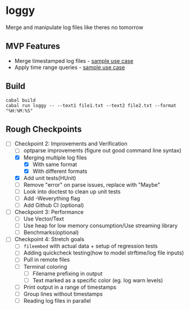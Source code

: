 # loggy

Merge and manipulate log files like theres no tomorrow

## MVP Features

- Merge timestamped log files - [sample use case](https://stackoverflow.com/questions/15866772/merging-multiple-log-files-by-date-including-multilines)
- Apply time range queries - [sample use case](https://stackoverflow.com/q/7575267/3656081)

## Build

```
cabal build
cabal run loggy -- --text1 file1.txt --text2 file2.txt --format "%H:%M:%S"
```

## Rough Checkpoints

- [ ] Checkpoint 2: Improvements and Verification
  - [ ] optparse improvements (figure out good command line syntax)
  - [x] Merging multiple log files
    - [x] With same format
    - [x] With different formats
  - [x] Add unit tests(HUnit)
  - [ ] Remove "error" on parse issues, replace with "Maybe"
  - [ ] Look into doctest to clean up unit tests
  - [ ] Add -Weverything flag
  - [ ] Add Github CI (optional)
- [ ] Checkpoint 3: Performance
  - [ ] Use Vector/Text
  - [ ] Use heap for low memory consumption/Use streaming library
  - [ ] Benchmarks(optional)
- [ ] Checkpoint 4: Stretch goals
  - [ ] `fileembed` with actual data + setup of regression tests
  - [ ] Adding quickcheck testing(how to model strftime/log file inputs)
  - [ ] Pull in remote files
  - [ ] Terminal coloring
    - [ ] Filename prefixing in output
    - [ ] Text marked as a specific color (eg. log warn levels)
  - [ ] Print output in a range of timestamps
  - [ ] Group lines without timestamps
  - [ ] Reading log files in parallel
